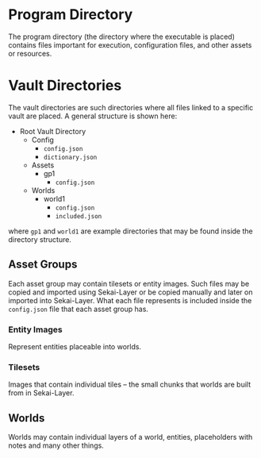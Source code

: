 ﻿# Program Directory

The program directory (the directory where the executable
is placed) contains files important for execution,
configuration files, and other assets or resources.

# Vault Directories

The vault directories are such directories where all files
linked to a specific vault are placed. A general structure is
shown here:

- Root Vault Directory
  - Config
    - `config.json`
    - `dictionary.json`
  - Assets
    - gp1
      - `config.json`
  - Worlds
    - world1
      - `config.json`
      - `included.json`

where `gp1` and `world1` are example directories that may be
found inside the directory structure.

## Asset Groups

Each asset group may contain tilesets or entity images.
Such files may be copied and imported using
Sekai-Layer or be copied manually and later on imported
into Sekai-Layer. What each file represents is included
inside the `config.json` file that each asset group has.

### Entity Images

Represent entities placeable into worlds.

### Tilesets

Images that contain individual tiles – the small chunks that
worlds are built from in Sekai-Layer.

## Worlds

Worlds may contain individual layers of a world, entities,
placeholders with notes and many other things.